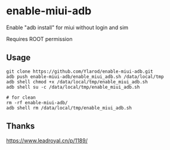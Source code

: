 # enable-miui-adb

Enable "adb install" for miui without login and sim

Requires ROOT permission

## Usage

```shell
git clone https://github.com/Ylarod/enable-miui-adb.git
adb push enable-miui-adb/enable_miui_adb.sh /data/local/tmp
adb shell chmod +x /data/local/tmp/enable_miui_adb.sh
adb shell su -c /data/local/tmp/enable_miui_adb.sh

# for clean
rm -rf enable-miui-adb/
adb shell rm /data/local/tmp/enable_miui_adb.sh
```

## Thanks

https://www.leadroyal.cn/p/1189/
